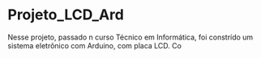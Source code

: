 # Projeto_LCD_Ard
Nesse projeto, passado n curso Técnico em Informática, foi constrído um sistema eletrônico com Arduino, com placa LCD. Co

